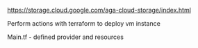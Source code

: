 https://storage.cloud.google.com/aga-cloud-storage/index.html

Perform actions with terraform to deploy vm instance

Main.tf - defined provider and resources
